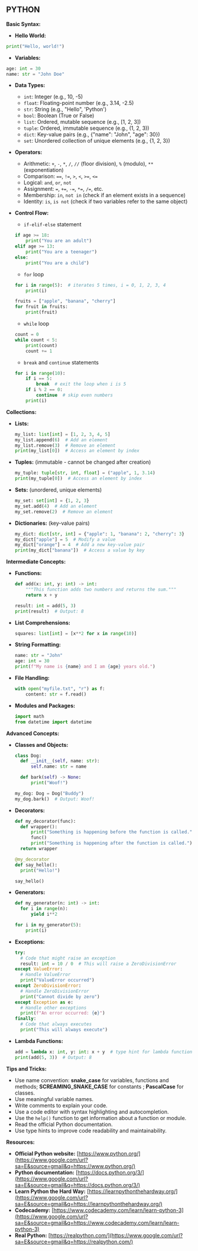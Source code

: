 ## PYTHON

**Basic Syntax:**

  * **Hello World:**

```python
print("Hello, world!")
```

  * **Variables:**

```python
age: int = 30
name: str = "John Doe"
```

  * **Data Types:**

      * `int`: Integer (e.g., 10, -5)
      * `float`: Floating-point number (e.g., 3.14, -2.5)
      * `str`: String (e.g., "Hello", 'Python')
      * `bool`: Boolean (True or False)
      * `list`: Ordered, mutable sequence (e.g., [1, 2, 3])
      * `tuple`: Ordered, immutable sequence (e.g., (1, 2, 3))
      * `dict`: Key-value pairs (e.g., {"name": "John", "age": 30})
      * `set`: Unordered collection of unique elements (e.g., {1, 2, 3})

  * **Operators:**

      * Arithmetic: `+`, `-`, `*`, `/`, `//` (floor division), `%` (modulo), `**` (exponentiation)
      * Comparison: `==`, `!=`, `>`, `<`, `>=`, `<=`
      * Logical: `and`, `or`, `not`
      * Assignment: `=`, `+=`, `-=`, `*=`, `/=`, etc.
      * Membership: `in`, `not in` (check if an element exists in a sequence)
      * Identity: `is`, `is not` (check if two variables refer to the same object)

  * **Control Flow:**

      * `if-elif-else` statement

      ```python
      if age >= 18:
          print("You are an adult")
      elif age >= 13:
          print("You are a teenager")
      else:
          print("You are a child")
      ```

      * `for` loop

      ```python
      for i in range(5):  # iterates 5 times, i = 0, 1, 2, 3, 4
          print(i)

      fruits = ["apple", "banana", "cherry"]
      for fruit in fruits:
          print(fruit)
      ```

      * `while` loop

      ```python
      count = 0
      while count < 5:
          print(count)
          count += 1
      ```

      * `break` and `continue` statements

      ```python
      for i in range(10):
          if i == 5:
              break  # exit the loop when i is 5
          if i % 2 == 0:
              continue  # skip even numbers
          print(i) 
      ```

**Collections:**

  * **Lists:**

    ```python
    my_list: list[int] = [1, 2, 3, 4, 5]
    my_list.append(6)  # Add an element
    my_list.remove(3)  # Remove an element
    print(my_list[0])  # Access an element by index
    ```

  * **Tuples:** (immutable - cannot be changed after creation)

    ```python
    my_tuple: tuple[str, int, float] = ("apple", 1, 3.14)
    print(my_tuple[0])  # Access an element by index
    ```

  * **Sets:** (unordered, unique elements)

    ```python
    my_set: set[int] = {1, 2, 3}
    my_set.add(4)  # Add an element
    my_set.remove(2)  # Remove an element
    ```

  * **Dictionaries:** (key-value pairs)

    ```python
    my_dict: dict[str, int] = {"apple": 1, "banana": 2, "cherry": 3}
    my_dict["apple"] = 5  # Modify a value
    my_dict["orange"] = 4  # Add a new key-value pair
    print(my_dict["banana"])  # Access a value by key
    ```

**Intermediate Concepts:**

  * **Functions:**

    ```python
    def add(x: int, y: int) -> int:
        """This function adds two numbers and returns the sum."""
        return x + y

    result: int = add(5, 3)
    print(result)  # Output: 8
    ```

  * **List Comprehensions:**

    ```python
    squares: list[int] = [x**2 for x in range(10)]
    ```

  * **String Formatting:**

    ```python
    name: str = "John"
    age: int = 30
    print(f"My name is {name} and I am {age} years old.")
    ```

  * **File Handling:**

    ```python
    with open("myfile.txt", "r") as f:
        content: str = f.read()
    ```

  * **Modules and Packages:**

    ```python
    import math
    from datetime import datetime
    ```

**Advanced Concepts:**

  * **Classes and Objects:**

    ```python
    class Dog:
      def __init__(self, name: str):
          self.name: str = name

      def bark(self) -> None:
          print("Woof!")

    my_dog: Dog = Dog("Buddy")
    my_dog.bark()  # Output: Woof!
    ```

  * **Decorators:**

    ```python
    def my_decorator(func):
      def wrapper():
          print("Something is happening before the function is called.")
          func()
          print("Something is happening after the function is called.")
      return wrapper

    @my_decorator
    def say_hello():
      print("Hello!")

    say_hello()
    ```

  * **Generators:**

    ```python
    def my_generator(n: int) -> int:
      for i in range(n):
          yield i**2

    for i in my_generator(5):
        print(i)
    ```

  * **Exceptions:**

    ```python
    try:
      # Code that might raise an exception
      result: int = 10 / 0  # This will raise a ZeroDivisionError
    except ValueError:
      # Handle ValueError
      print("ValueError occurred")
    except ZeroDivisionError:
      # Handle ZeroDivisionError
      print("Cannot divide by zero")
    except Exception as e:
      # Handle other exceptions
      print(f"An error occurred: {e}")
    finally:
      # Code that always executes
      print("This will always execute")
    ```

  * **Lambda Functions:**

    ```python
    add = lambda x: int, y: int: x + y  # type hint for lambda functions
    print(add(5, 3))  # Output: 8
    ```

**Tips and Tricks:**

  * Use name convention: **snake_case** for variables, functions and methods; **SCREAMING_SNAKE_CASE** for constants ; **PascalCase** for classes.
  * Use meaningful variable names.
  * Write comments to explain your code.
  * Use a code editor with syntax highlighting and autocompletion.
  * Use the `help()` function to get information about a function or module.
  * Read the official Python documentation.
  * Use type hints to improve code readability and maintainability.

**Resources:**

  * **Official Python website:** [https://www.python.org/](https://www.google.com/url?sa=E&source=gmail&q=https://www.python.org/)
  * **Python documentation:** [https://docs.python.org/3/](https://www.google.com/url?sa=E&source=gmail&q=https://docs.python.org/3/)
  * **Learn Python the Hard Way:** [https://learnpythonthehardway.org/](https://www.google.com/url?sa=E&source=gmail&q=https://learnpythonthehardway.org/)
  * **Codecademy:** [https://www.codecademy.com/learn/learn-python-3](https://www.google.com/url?sa=E&source=gmail&q=https://www.codecademy.com/learn/learn-python-3)
  * **Real Python:** [https://realpython.com/](https://www.google.com/url?sa=E&source=gmail&q=https://realpython.com/)

